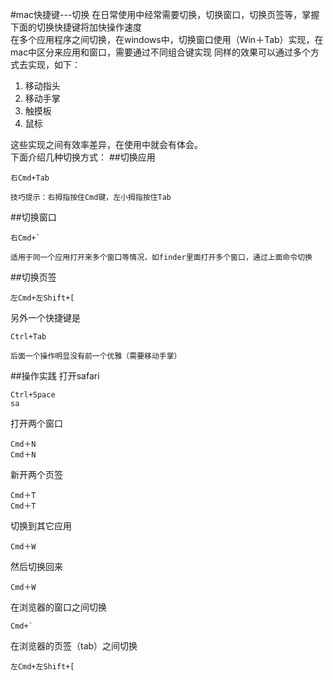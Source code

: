 #mac快捷键---切换
在日常使用中经常需要切换，切换窗口，切换页签等，掌握下面的切换快捷键将加快操作速度<br>
在多个应用程序之间切换，在windows中，切换窗口使用（Win＋Tab）实现，在mac中区分来应用和窗口，需要通过不同组合键实现
同样的效果可以通过多个方式去实现，如下：

1. 移动指头
1. 移动手掌
1. 触摸板
1. 鼠标

这些实现之间有效率差异，在使用中就会有体会。<br>
下面介绍几种切换方式：
##切换应用
```
右Cmd+Tab
```
    技巧提示：右拇指按住Cmd键，左小拇指按住Tab
##切换窗口
```
右Cmd+`
```
    适用于同一个应用打开来多个窗口等情况，如finder里面打开多个窗口，通过上面命令切换
##切换页签
```
左Cmd+左Shift+[
```
另外一个快捷键是
```
Ctrl+Tab
```
    后面一个操作明显没有前一个优雅（需要移动手掌）

##操作实践
打开safari
```
Ctrl+Space
sa
```
打开两个窗口
```
Cmd＋N
Cmd＋N
```
新开两个页签
```
Cmd＋T
Cmd＋T
```
切换到其它应用
```
Cmd＋W
```
然后切换回来
```
Cmd＋W
```
在浏览器的窗口之间切换
```
Cmd+`
```
在浏览器的页签（tab）之间切换
```
左Cmd+左Shift+[
```
